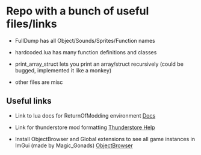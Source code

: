 # Repo with a bunch of useful files/links

* FullDump has all Object/Sounds/Sprites/Function names

* hardcoded.lua has many function definitions and classes

* print_array_struct lets you print an array/struct recursively (could be bugged, implemented it like a monkey)

* other files are misc

## Useful links

* Link to lua docs for ReturnOfModding environment [Docs](https://github.com/return-of-modding/ReturnOfModding/tree/master/docs%2Flua)

* Link for thunderstore mod formatting [Thunderstore Help](https://thunderstore.io/package/create/docs/)

* Install ObjectBrowser and Global extensions to see all game instances in ImGui  (made by Magic_Gonads) [ObjectBrowser](https://github.com/AndreLouisIssa/ReturnOfModding/tree/master/examples/plugins)
